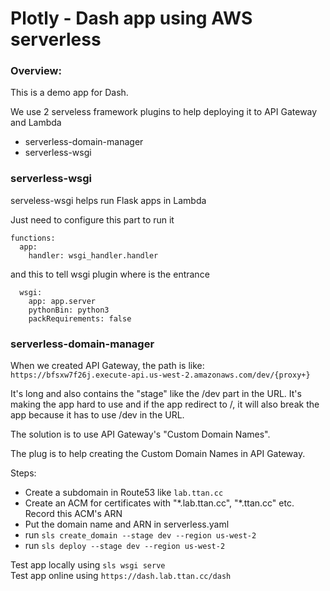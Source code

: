 # Plotly - Dash app using AWS serverless

### Overview:

This is a demo app for Dash.

We use 2 serveless framework plugins to help deploying it to API Gateway and Lambda
  - serverless-domain-manager
  - serverless-wsgi

### serverless-wsgi
serveless-wsgi helps run Flask apps in Lambda

Just need to configure this part to run it
```
functions:
  app:
    handler: wsgi_handler.handler
```
and this to tell wsgi plugin where is the entrance
```
  wsgi:
    app: app.server
    pythonBin: python3
    packRequirements: false
```

### serverless-domain-manager
When we created API Gateway, the path is like: 
`https://bfsxw7f26j.execute-api.us-west-2.amazonaws.com/dev/{proxy+}`

It's long and also contains the "stage" like the /dev part in the URL. It's making the app hard to use and if the app redirect to /, it will also break the app because it has to use /dev in the URL.

The solution is to use API Gateway's "Custom Domain Names".

The plug is to help creating the Custom Domain Names in API Gateway.

Steps:
- Create a subdomain in Route53 like `lab.ttan.cc`
- Create an ACM for certificates with "\*.lab.ttan.cc", "\*.ttan.cc" etc. Record this ACM's ARN
- Put the domain name and ARN in serverless.yaml
- run `sls create_domain --stage dev --region us-west-2`
- run `sls deploy --stage dev --region us-west-2`

Test app locally using `sls wsgi serve`  
Test app online using `https://dash.lab.ttan.cc/dash`

